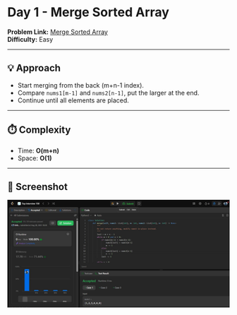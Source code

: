 # Day 1 - Merge Sorted Array  

**Problem Link:** [Merge Sorted Array](https://leetcode.com/problems/merge-sorted-array/)  
**Difficulty:** Easy  

---

## 💡 Approach
- Start merging from the back (m+n-1 index).  
- Compare `nums1[m-1]` and `nums2[n-1]`, put the larger at the end.  
- Continue until all elements are placed.  

---

## ⏱️ Complexity
- Time: **O(m+n)**
- Space: **O(1)**  

---

## 📸 Screenshot
![Merge Sorted Array](screenshot.jpg)
